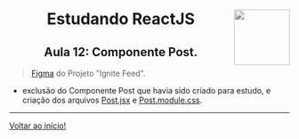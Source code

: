 <div align="center">
<a href="https://github.com/monicaquintal" target="_blank"><img align="right" height="100" src="https://cdn.jsdelivr.net/gh/devicons/devicon/icons/react/react-original.svg" /></a>
<h1>Estudando ReactJS</h1>
<h2>Aula 12: Componente Post.</h2>
</div>

> [Figma](https://www.figma.com/community/file/1113573231685349036) do Projeto "Ignite Feed".

- exclusão do Componente Post que havia sido criado para estudo, e criação dos arquivos [Post.jsx](../../projetos/01-fundamentos-reactjs/src/components/Post.jsx) e [Post.module.css](../../projetos/01-fundamentos-reactjs/src/components/Post.module.css).

---

[Voltar ao início!](https://github.com/monicaquintal/estudandoReact/)